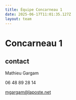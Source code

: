 ```yaml
---
title: Équipe Concarneau 1
date: 2025-06-17T11:01:35.127Z
layout: team
---
```


# Concarneau 1



## contact 

Mathieu Gargam

 06 48 89 28 14

mgargam@laposte.net

